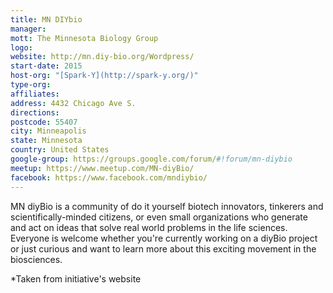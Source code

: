 ```yaml
---
title: MN DIYbio
manager:
mott: The Minnesota Biology Group
logo:
website: http://mn.diy-bio.org/Wordpress/
start-date: 2015
host-org: "[Spark-Y](http://spark-y.org/)"
type-org:
affiliates:
address: 4432 Chicago Ave S.
directions:
postcode: 55407
city: Minneapolis
state: Minnesota
country: United States
google-group: https://groups.google.com/forum/#!forum/mn-diybio
meetup: https://www.meetup.com/MN-diyBio/
facebook: https://www.facebook.com/mndiybio/
---
```


MN diyBio is a community of do it yourself biotech innovators, tinkerers and scientifically-minded citizens, or even small organizations who generate and act on ideas that solve real world problems in the life sciences. Everyone is welcome whether you're currently working on a diyBio project or just curious and want to learn more about this exciting movement in the biosciences.


\*Taken from initiative's website
